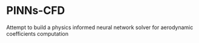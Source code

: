 # PINNs-CFD
Attempt to build a physics informed neural network solver for aerodynamic coefficients computation
